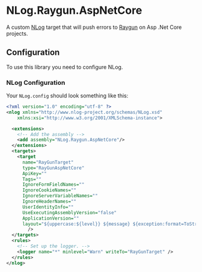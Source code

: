 NLog.Raygun.AspNetCore
======================

A custom [NLog] target that will push errors to [Raygun] on Asp .Net Core projects.

[NLog]: http://nlog-project.org/
[Raygun]: https://raygun.com/

## Configuration

To use this library you need to configure NLog.

### NLog Configuration

Your `NLog.config` should look something like this:

```xml
<?xml version="1.0" encoding="utf-8" ?>
<nlog xmlns="http://www.nlog-project.org/schemas/NLog.xsd"
    xmlns:xsi="http://www.w3.org/2001/XMLSchema-instance">

  <extensions>
    <!-- Add the assembly -->
    <add assembly="NLog.Raygun.AspNetCore"/>
  </extensions>
  <targets>
    <target 
      name="RayGunTarget" 
      type="RayGunAspNetCore" 
      ApiKey="" 
      Tags="" 
      IgnoreFormFieldNames="" 
      IgnoreCookieNames="" 
      IgnoreServerVariableNames="" 
      IgnoreHeaderNames="" 
      UserIdentityInfo="" 
      UseExecutingAssemblyVersion="false" 
      ApplicationVersion="" 
      layout="${uppercase:${level}} ${message} ${exception:format=ToString,StackTrace}${newline}"
        />
  </targets>
  <rules>
    <!-- Set up the logger. -->
    <logger name="*" minlevel="Warn" writeTo="RayGunTarget" />
  </rules>
</nlog>
```
